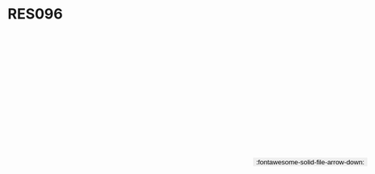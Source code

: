 
# RES096

<a href='../RES096.pdf' download>
<button class='md-button -primary' 
id='download-btn' style="position: fixed; top: 10%; right: 20px; 
        transform: translateY(-50%); z-index: 1000;  border: none; ">
:fontawesome-solid-file-arrow-down: 
</button>
</a>

<div 
    id='../RES096.pdf' 
    data-pdf-url='../RES096.pdf'
    style=' width: 100%; height: auto;overflow: auto;'>
</div>

